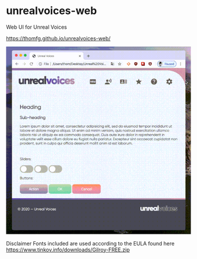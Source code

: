 # unrealvoices-web
Web UI for Unreal Voices

https://thomfg.github.io/unrealvoices-web/

![UI Being Resized](https://github.com/thomfg/unrealvoices-web/blob/master/resizing.gif?raw=true)

Disclaimer
Fonts included are used according to the EULA found here https://www.tinkov.info/downloads/Gilroy-FREE.zip
